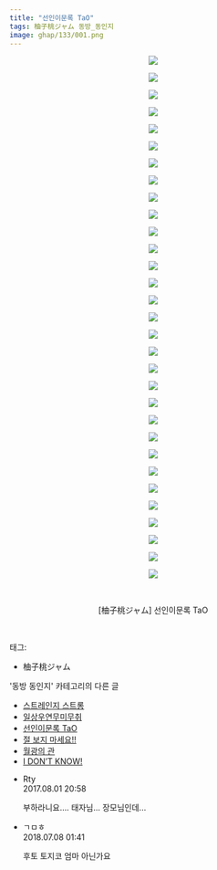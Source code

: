```yaml
---
title: "선인이문록 TaO"
tags: 柚子桃ジャム 동방_동인지
image: ghap/133/001.png
---
```

<div class="article">
<p style="text-align: center; clear: none; float: none;"><img src="{{ site.nasurl }}/ghap/133/001.png"/></p>
<p style="text-align: center; clear: none; float: none;"><img src="{{ site.nasurl }}/ghap/133/002.png"/></p>
<p style="text-align: center; clear: none; float: none;"><img src="{{ site.nasurl }}/ghap/133/003.png"/></p>
<p style="text-align: center; clear: none; float: none;"><img src="{{ site.nasurl }}/ghap/133/004.png"/></p>
<p style="text-align: center; clear: none; float: none;"><img src="{{ site.nasurl }}/ghap/133/005.png"/></p>
<p style="text-align: center; clear: none; float: none;"><img src="{{ site.nasurl }}/ghap/133/006.png"/></p>
<p style="text-align: center; clear: none; float: none;"><img src="{{ site.nasurl }}/ghap/133/007.png"/></p>
<p style="text-align: center; clear: none; float: none;"><img src="{{ site.nasurl }}/ghap/133/008.png"/></p>
<p style="text-align: center; clear: none; float: none;"><img src="{{ site.nasurl }}/ghap/133/009.png"/></p>
<p style="text-align: center; clear: none; float: none;"><img src="{{ site.nasurl }}/ghap/133/010.png"/></p>
<p style="text-align: center; clear: none; float: none;"><img src="{{ site.nasurl }}/ghap/133/011.png"/></p>
<p style="text-align: center; clear: none; float: none;"><img src="{{ site.nasurl }}/ghap/133/012.png"/></p>
<p style="text-align: center; clear: none; float: none;"><img src="{{ site.nasurl }}/ghap/133/013.png"/></p>
<p style="text-align: center; clear: none; float: none;"><img src="{{ site.nasurl }}/ghap/133/014.png"/></p>
<p style="text-align: center; clear: none; float: none;"><img src="{{ site.nasurl }}/ghap/133/015.png"/></p>
<p style="text-align: center; clear: none; float: none;"><img src="{{ site.nasurl }}/ghap/133/016.png"/></p>
<p style="text-align: center; clear: none; float: none;"><img src="{{ site.nasurl }}/ghap/133/017.png"/></p>
<p style="text-align: center; clear: none; float: none;"><img src="{{ site.nasurl }}/ghap/133/018.png"/></p>
<p style="text-align: center; clear: none; float: none;"><img src="{{ site.nasurl }}/ghap/133/019.png"/></p>
<p style="text-align: center; clear: none; float: none;"><img src="{{ site.nasurl }}/ghap/133/020.png"/></p>
<p style="text-align: center; clear: none; float: none;"><img src="{{ site.nasurl }}/ghap/133/021.png"/></p>
<p style="text-align: center; clear: none; float: none;"><img src="{{ site.nasurl }}/ghap/133/022.jpg"/></p>
<p style="text-align: center; clear: none; float: none;"><img src="{{ site.nasurl }}/ghap/133/023.jpg"/></p>
<p style="text-align: center; clear: none; float: none;"><img src="{{ site.nasurl }}/ghap/133/024.jpg"/></p>
<p style="text-align: center; clear: none; float: none;"><img src="{{ site.nasurl }}/ghap/133/025.jpg"/></p>
<p style="text-align: center; clear: none; float: none;"><img src="{{ site.nasurl }}/ghap/133/026.jpg"/></p>
<p style="text-align: center; clear: none; float: none;"><img src="{{ site.nasurl }}/ghap/133/027.png"/></p>
<p style="text-align: center; clear: none; float: none;"><img src="{{ site.nasurl }}/ghap/133/028.png"/></p>
<p style="text-align: center; clear: none; float: none;"><img src="{{ site.nasurl }}/ghap/133/029.jpg"/></p>
<p style="text-align: center; clear: none; float: none;"><img src="{{ site.nasurl }}/ghap/133/030.jpg"/></p>
<p style="text-align: center; clear: none; float: none;"><img src="{{ site.nasurl }}/ghap/133/031.jpg"/></p>
<p style="text-align: center; clear: none; float: none;"><br/></p>
<p style="text-align: center; clear: none; float: none;">[柚子桃ジャム] 선인이문록 TaO</p>
<p><br/></p>
</div><div class="tagTrail">
<p>태그: </p>
<ul>
<li>柚子桃ジャム</li>
</ul>
</div><div class="another">
<p>'동방 동인지' 카테고리의 다른 글</p>
<ul>
<li><a href="/2016-06-18-ghap_135">스트레인지 스트롱</a></li>
<li><a href="/2016-06-18-ghap_134">일상우연무미무취</a></li>
<li><a href="/2016-06-18-ghap_133">선인이문록 TaO</a></li>
<li><a href="/2016-06-18-ghap_132">절 보지 마세요!!</a></li>
<li><a href="/2016-06-18-ghap_131">월광의 관</a></li>
<li><a href="/2016-06-18-ghap_130">I DON’T KNOW!</a></li>
</ul>
</div><div class="cb_module cb_fluid">
<div class="cb_wrt cb_profile">
<div class="comment">
<ul>
<li class="cb_thumb_off" id="comment15049487">
<div class="cb_comment_area">
<div class="cb_info_area">
<div class="cb_section">
<span class="cb_nick_name">Rty</span>
</div>
<div class="cb_section">
<span class="cb_date">2017.08.01 20:58 </span>
</div>
</div>
<div class="cb_dsc_comment">
<p class="cb_dsc">
											부하라니요.... 태자님... 장모님인데...
										</p>
</div>
</div></li>
<li class="cb_thumb_off" id="comment15282122">
<div class="cb_comment_area">
<div class="cb_info_area">
<div class="cb_section">
<span class="cb_nick_name">ㄱㅁㅎ</span>
</div>
<div class="cb_section">
<span class="cb_date">2018.07.08 01:41 </span>
</div>
</div>
<div class="cb_dsc_comment">
<p class="cb_dsc">
											후토 토지코 엄마 아닌가요
										</p>
</div>
</div></li>
</ul>
</div>
</div><!-- commentList close -->
</div>
<br/>
<p id="refer"></p>
<br/>
